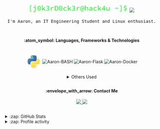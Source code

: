 <div align="justify">
  <!-- Profile -->
<!--   <p align="left"><strong><samp>「</samp></strong></p> -->
    <p align="center">
      <samp>
             <img height="25" src="https://github.com/j0k3rD/j0k3rD/blob/main/%5Bj0k3rD0ck3r%40hack4u%20%7E%5D%24.png">
             <img src="https://readme-typing-svg.herokuapp.com?font=Source+Code+Pro&color=00FF12&vCenter=true&width=300&height=25&lines=HELLO+THERE!;Welcome+to+my+profile;Check+out+my+Repos+%3A)">
        <br>
        <br>
          I'm Aaron, an IT Engineering Student and Linux enthusiast.
        </b>
        <br>
        <br>
          <!-- <img align="center" alt="Aaron-gif" src="https://c.tenor.com/3ItiA2urMygAAAAC/nerowo-fsociety.gif" width="150" height="150"/> -->
      </samp>
    </p>
<!--   <p align="right"><strong><samp>」</samp></strong></p> -->
</div>

<h2></h2>
  
<!-- Languages and Tools -->
<h4 align="center">:atom_symbol: Languages, Frameworks & Technologies</h4>
<div align="center" style="display: inline block"><br>
  <img align="center" alt="Aaron-Python" height="50" wldth="50" src="https://raw.githubusercontent.com/devicons/devicon/master/icons/python/python-original.svg">
  <img align="center" alt="Aaron-BASH" height="50" width="50" src="https://cdn.jsdelivr.net/gh/devicons/devicon/icons/bash/bash-plain.svg">
  <img align="center" alt="Aaron-Flask" height="50" width="50" src="https://cdn.jsdelivr.net/gh/devicons/devicon/icons/flask/flask-original.svg">
  <img align="center" alt="Aaron-Docker" height="60" width="60" src="https://cdn.jsdelivr.net/gh/devicons/devicon/icons/docker/docker-original.svg" />      
<!--   <img align="center" alt="Aaron-SQL" height="50" width="50" src="https://cdn.jsdelivr.net/gh/devicons/devicon/icons/mysql/mysql-plain.svg"> -->
  <br><br>
  
  <details>
  <summary >Others Used</summary>
    <br>
    <img align="center" alt="Aaron-JS" height="20" width="30" src="https://raw.githubusercontent.com/devicons/devicon/master/icons/javascript/javascript-plain.svg">
    <img align="center" alt="Aaron-JAVA" height="20" width="30" src="https://cdn.jsdelivr.net/gh/devicons/devicon/icons/java/java-original.svg" />
    &#124;
    <img align="center" alt="Aaron-DJANGO" height="20" width="30" src="https://cdn.jsdelivr.net/gh/devicons/devicon/icons/django/django-plain.svg" />
    <img align="center" alt="Aaron-SPRING" height="20" width="30" src="https://cdn.jsdelivr.net/gh/devicons/devicon/icons/spring/spring-original.svg" />
    &#124;
    <img align="center" alt="Aaron-HTML" height="20" width="30" src="https://raw.githubusercontent.com/devicons/devicon/master/icons/html5/html5-original.svg">
    <img align="center" alt="Aaron-CSS" height="20" width="30" src="https://raw.githubusercontent.com/devicons/devicon/master/icons/css3/css3-original.svg">
    <img align="center" alt="Aaron-REACT" height="20" width="30" src="https://cdn.jsdelivr.net/gh/devicons/devicon/icons/react/react-original.svg" />
    &#124;
    <img align="center" alt="Aaron-REDIS" height="20" width="30" src="https://cdn.jsdelivr.net/gh/devicons/devicon/icons/redis/redis-original.svg" /> 
  </details>
  
</div>

<h2></h2>

<!-- Contact Me -->
<h4 align="center">:envelope_with_arrow: Contact Me</h4>
<div align="center"> 
    <a href="https://instagram.com/aaron_moya22" target="_blank"><img src="https://img.shields.io/badge/-Instagram-%23333?style=for-the-badge&logo=instagram&logoColor=white"</a>
    <!-- <a href="https://www.youtube.com/channel/UCvFCatDtfdvwKKXkndSAPiw" target="_blank"><img src="https://img.shields.io/badge/YouTube-FF0000?style=for-the-badge&logo=youtube&logoColor=white" target="_blank"></a> -->
    <a href = "mailto:cmp.1a.agm.moya@alumno.um.edu.ar"> <img src="https://img.shields.io/badge/-Gmail-%23333?style=for-the-badge&logo=gmail&logoColor=white" target="_blank"></a>
<!--     <a href="https://www.linkedin.com/in/aaron_moya22/" target="_blank"><img src="https://img.shields.io/badge/-LinkedIn-%230077B5?style=for-the-badge&logo=linkedin&logoColor=white" style="border-radius: 30px" target="_blank"></a>  -->
 </div>

<h2></h2>
  
<!-- GITHUB STATS   -->
<details>
  <summary>:zap: GitHub Stats</summary>

  <!-- https://github.com/vn7n24fzkq/github-profile-summary-cards -->
  <div align="center">
    <img alt="GitHub Profile Details" width="80%" src="http://github-profile-summary-cards.vercel.app/api/cards/profile-details?username=j0k3rD&theme=dark">
    <img alt="GitHub Stats" width="40%" src="http://github-profile-summary-cards.vercel.app/api/cards/stats?username=j0k3rD&theme=dark">
    <img alt="GitHub Productive Time" width="40%" src="http://github-profile-summary-cards.vercel.app/api/cards/productive-time?username=j0k3rD&theme=dark">
    <img alt="GitHub Repos Per Language" width="40%" src="http://github-profile-summary-cards.vercel.app/api/cards/repos-per-language?username=j0k3rD&theme=dark&exclude=JupyterNotebook">
    <img alt="GitHub Most Commit Language" width="40%" src="http://github-profile-summary-cards.vercel.app/api/cards/most-commit-language?username=j0k3rD&theme=dark">
  </div>

</details>

<!--  RECENT ACTIVITY -->
<!-- <details> -->
<!--   <summary>:zap: Recent activity</summary> -->

  <!--RECENT_ACTIVITY:start-->
<!-- 1. ⭐ Starred [ersh1/OpenAnimationReplacer](https://github.com/ersh1/OpenAnimationReplacer) -->
<!-- 2. ⭐ Starred [anthraxx/linux-hardened](https://github.com/anthraxx/linux-hardened) -->
<!-- 3. ⭐ Starred [undergroundwires/privacy.sexy](https://github.com/undergroundwires/privacy.sexy) -->
<!-- 4. ⭐ Starred [winsiderss/systeminformer](https://github.com/winsiderss/systeminformer) -->
<!-- 5. ⭐ Starred [lowlighter/metrics](https://github.com/lowlighter/metrics) -->
<!--RECENT_ACTIVITY:end-->

  <!--RECENT_ACTIVITY:last_update-->
<!-- Last updated at 2023-06-18, 12:10:07 -->
<!--RECENT_ACTIVITY:last_update_end-->

<!-- </details> -->

 <!--  PROFILE ACTIVITY -->
<details>
  <summary>:zap: Profile activity</summary>
    <!-- VISITORS -->
    <div align="center">
      <p align="centre"><b>Visitors Count</b></p>  
      <p align="center"><img align="center" src="https://profile-counter.glitch.me/{j0k3rD}/count.svg" /></p> 
    </div>
</details>
  
